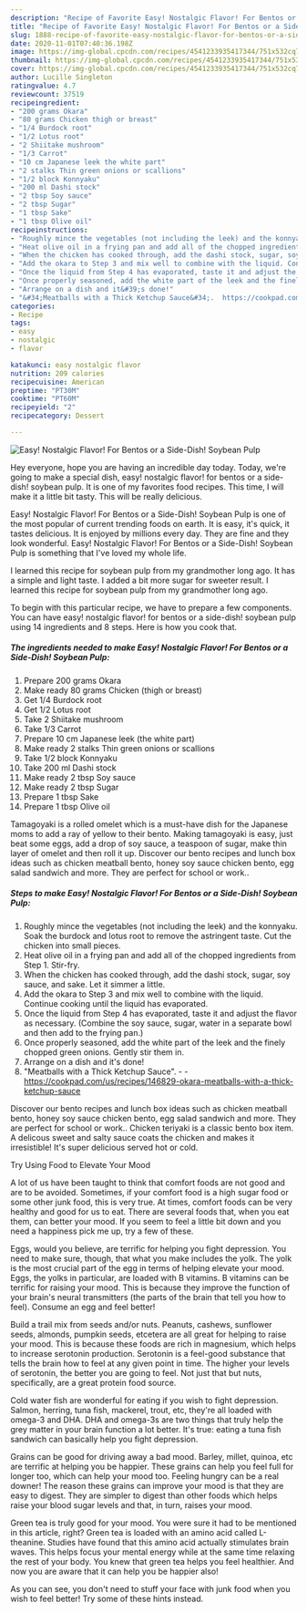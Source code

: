 ```yaml
---
description: "Recipe of Favorite Easy! Nostalgic Flavor! For Bentos or a Side-Dish! Soybean Pulp"
title: "Recipe of Favorite Easy! Nostalgic Flavor! For Bentos or a Side-Dish! Soybean Pulp"
slug: 1888-recipe-of-favorite-easy-nostalgic-flavor-for-bentos-or-a-side-dish-soybean-pulp
date: 2020-11-01T07:40:36.198Z
image: https://img-global.cpcdn.com/recipes/4541233935417344/751x532cq70/easy-nostalgic-flavor-for-bentos-or-a-side-dish-soybean-pulp-recipe-main-photo.jpg
thumbnail: https://img-global.cpcdn.com/recipes/4541233935417344/751x532cq70/easy-nostalgic-flavor-for-bentos-or-a-side-dish-soybean-pulp-recipe-main-photo.jpg
cover: https://img-global.cpcdn.com/recipes/4541233935417344/751x532cq70/easy-nostalgic-flavor-for-bentos-or-a-side-dish-soybean-pulp-recipe-main-photo.jpg
author: Lucille Singleton
ratingvalue: 4.7
reviewcount: 37519
recipeingredient:
- "200 grams Okara"
- "80 grams Chicken thigh or breast"
- "1/4 Burdock root"
- "1/2 Lotus root"
- "2 Shiitake mushroom"
- "1/3 Carrot"
- "10 cm Japanese leek the white part"
- "2 stalks Thin green onions or scallions"
- "1/2 block Konnyaku"
- "200 ml Dashi stock"
- "2 tbsp Soy sauce"
- "2 tbsp Sugar"
- "1 tbsp Sake"
- "1 tbsp Olive oil"
recipeinstructions:
- "Roughly mince the vegetables (not including the leek) and the konnyaku. Soak the burdock and lotus root to remove the astringent taste. Cut the chicken into small pieces."
- "Heat olive oil in a frying pan and add all of the chopped ingredients from Step 1. Stir-fry."
- "When the chicken has cooked through, add the dashi stock, sugar, soy sauce, and sake. Let it simmer a little."
- "Add the okara to Step 3 and mix well to combine with the liquid. Continue cooking until the liquid has evaporated."
- "Once the liquid from Step 4 has evaporated, taste it and adjust the flavor as necessary. (Combine the soy sauce, sugar, water in a separate bowl and then add to the frying pan.)"
- "Once properly seasoned, add the white part of the leek and the finely chopped green onions. Gently stir them in."
- "Arrange on a dish and it&#39;s done!"
- "&#34;Meatballs with a Thick Ketchup Sauce&#34;.  https://cookpad.com/us/recipes/146829-okara-meatballs-with-a-thick-ketchup-sauce"
categories:
- Recipe
tags:
- easy
- nostalgic
- flavor

katakunci: easy nostalgic flavor 
nutrition: 209 calories
recipecuisine: American
preptime: "PT30M"
cooktime: "PT60M"
recipeyield: "2"
recipecategory: Dessert

---
```



![Easy! Nostalgic Flavor! For Bentos or a Side-Dish! Soybean Pulp](https://img-global.cpcdn.com/recipes/4541233935417344/751x532cq70/easy-nostalgic-flavor-for-bentos-or-a-side-dish-soybean-pulp-recipe-main-photo.jpg)

Hey everyone, hope you are having an incredible day today. Today, we're going to make a special dish, easy! nostalgic flavor! for bentos or a side-dish! soybean pulp. It is one of my favorites food recipes. This time, I will make it a little bit tasty. This will be really delicious.

Easy! Nostalgic Flavor! For Bentos or a Side-Dish! Soybean Pulp is one of the most popular of current trending foods on earth. It is easy, it's quick, it tastes delicious. It is enjoyed by millions every day. They are fine and they look wonderful. Easy! Nostalgic Flavor! For Bentos or a Side-Dish! Soybean Pulp is something that I've loved my whole life.

I learned this recipe for soybean pulp from my grandmother long ago. It has a simple and light taste. I added a bit more sugar for sweeter result. I learned this recipe for soybean pulp from my grandmother long ago.


To begin with this particular recipe, we have to prepare a few components. You can have easy! nostalgic flavor! for bentos or a side-dish! soybean pulp using 14 ingredients and 8 steps. Here is how you cook that.

<!--inarticleads1-->

##### The ingredients needed to make Easy! Nostalgic Flavor! For Bentos or a Side-Dish! Soybean Pulp:

1. Prepare 200 grams Okara
1. Make ready 80 grams Chicken (thigh or breast)
1. Get 1/4 Burdock root
1. Get 1/2 Lotus root
1. Take 2 Shiitake mushroom
1. Take 1/3 Carrot
1. Prepare 10 cm Japanese leek (the white part)
1. Make ready 2 stalks Thin green onions or scallions
1. Take 1/2 block Konnyaku
1. Take 200 ml Dashi stock
1. Make ready 2 tbsp Soy sauce
1. Make ready 2 tbsp Sugar
1. Prepare 1 tbsp Sake
1. Prepare 1 tbsp Olive oil


Tamagoyaki is a rolled omelet which is a must-have dish for the Japanese moms to add a ray of yellow to their bento. Making tamagoyaki is easy, just beat some eggs, add a drop of soy sauce, a teaspoon of sugar, make thin layer of omelet and then roll it up. Discover our bento recipes and lunch box ideas such as chicken meatball bento, honey soy sauce chicken bento, egg salad sandwich and more. They are perfect for school or work.. 

<!--inarticleads2-->

##### Steps to make Easy! Nostalgic Flavor! For Bentos or a Side-Dish! Soybean Pulp:

1. Roughly mince the vegetables (not including the leek) and the konnyaku. Soak the burdock and lotus root to remove the astringent taste. Cut the chicken into small pieces.
1. Heat olive oil in a frying pan and add all of the chopped ingredients from Step 1. Stir-fry.
1. When the chicken has cooked through, add the dashi stock, sugar, soy sauce, and sake. Let it simmer a little.
1. Add the okara to Step 3 and mix well to combine with the liquid. Continue cooking until the liquid has evaporated.
1. Once the liquid from Step 4 has evaporated, taste it and adjust the flavor as necessary. (Combine the soy sauce, sugar, water in a separate bowl and then add to the frying pan.)
1. Once properly seasoned, add the white part of the leek and the finely chopped green onions. Gently stir them in.
1. Arrange on a dish and it&#39;s done!
1. &#34;Meatballs with a Thick Ketchup Sauce&#34;. -  - https://cookpad.com/us/recipes/146829-okara-meatballs-with-a-thick-ketchup-sauce


Discover our bento recipes and lunch box ideas such as chicken meatball bento, honey soy sauce chicken bento, egg salad sandwich and more. They are perfect for school or work.. Chicken teriyaki is a classic bento box item. A delicous sweet and salty sauce coats the chicken and makes it irresistible! It&#39;s super delicious served hot or cold. 

Try Using Food to Elevate Your Mood


A lot of us have been taught to think that comfort foods are not good and are to be avoided. Sometimes, if your comfort food is a high sugar food or some other junk food, this is very true. At times, comfort foods can be very healthy and good for us to eat. There are several foods that, when you eat them, can better your mood. If you seem to feel a little bit down and you need a happiness pick me up, try a few of these.

Eggs, would you believe, are terrific for helping you fight depression. You need to make sure, though, that what you make includes the yolk. The yolk is the most crucial part of the egg in terms of helping elevate your mood. Eggs, the yolks in particular, are loaded with B vitamins. B vitamins can be terrific for raising your mood. This is because they improve the function of your brain's neural transmitters (the parts of the brain that tell you how to feel). Consume an egg and feel better!

Build a trail mix from seeds and/or nuts. Peanuts, cashews, sunflower seeds, almonds, pumpkin seeds, etcetera are all great for helping to raise your mood. This is because these foods are rich in magnesium, which helps to increase serotonin production. Serotonin is a feel-good substance that tells the brain how to feel at any given point in time. The higher your levels of serotonin, the better you are going to feel. Not just that but nuts, specifically, are a great protein food source.

Cold water fish are wonderful for eating if you wish to fight depression. Salmon, herring, tuna fish, mackerel, trout, etc, they're all loaded with omega-3 and DHA. DHA and omega-3s are two things that truly help the grey matter in your brain function a lot better. It's true: eating a tuna fish sandwich can basically help you fight depression. 

Grains can be good for driving away a bad mood. Barley, millet, quinoa, etc are terrific at helping you be happier. These grains can help you feel full for longer too, which can help your mood too. Feeling hungry can be a real downer! The reason these grains can improve your mood is that they are easy to digest. They are simpler to digest than other foods which helps raise your blood sugar levels and that, in turn, raises your mood.

Green tea is truly good for your mood. You were sure it had to be mentioned in this article, right? Green tea is loaded with an amino acid called L-theanine. Studies have found that this amino acid actually stimulates brain waves. This helps focus your mental energy while at the same time relaxing the rest of your body. You knew that green tea helps you feel healthier. And now you are aware that it can help you be happier also!

As you can see, you don't need to stuff your face with junk food when you wish to feel better! Try  some  of  these  hints  instead.

